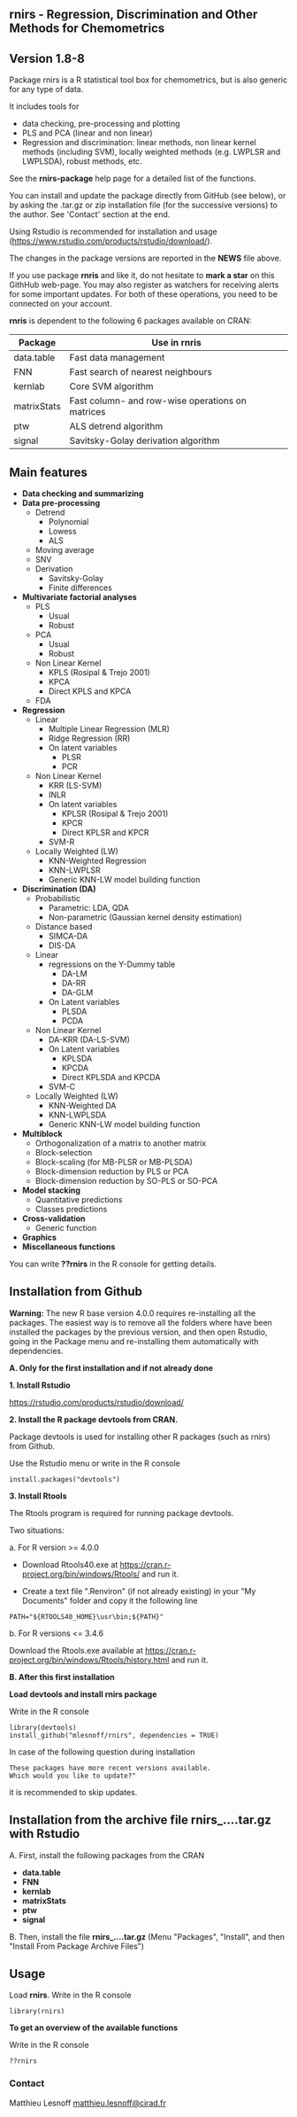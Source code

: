 ## rnirs - Regression, Discrimination and Other Methods for Chemometrics  
## Version 1.8-8

Package rnirs is a R statistical tool box for chemometrics, but is also generic for any type of data. 

It includes tools for

- data checking, pre-processing and plotting
- PLS and PCA (linear and non linear)
- Regression and discrimination: linear methods, non linear kernel methods (including SVM), locally weighted methods (e.g. LWPLSR and LWPLSDA), robust methods, etc. 

See the **rnirs-package** help page for a detailed list of the functions.

You can install and update the package directly from GitHub (see below), or by asking the .tar.gz or zip installation file (for the successive versions) to the author. See 'Contact' section at the end. 

Using Rstudio is recommended for installation and usage (https://www.rstudio.com/products/rstudio/download/).

The changes in the package versions are reported in the **NEWS** file above. 

If you use package **rnris** and like it, do not hesitate to **mark a star** on this GithHub web-page. You may also register as watchers for receiving alerts for some important updates. For both of these operations, you need to be connected on your account.

**rnris** is dependent to the following 6 packages available on CRAN:

| Package | Use in rnris |
|---|---|
| data.table | Fast data management |
| FNN | Fast search of nearest neighbours |
| kernlab | Core SVM algorithm |
| matrixStats | Fast column- and row-wise operations on matrices |
| ptw | ALS detrend algorithm |
| signal | Savitsky-Golay derivation algorithm |

## Main features 

* **Data checking and summarizing**
* **Data pre-processing**
    - Detrend
        - Polynomial
        - Lowess
        - ALS
    - Moving average
    - SNV
    - Derivation
        - Savitsky-Golay
        - Finite differences
* **Multivariate factorial analyses** 
    - PLS
        - Usual
        - Robust
    - PCA
        - Usual
        - Robust
    - Non Linear Kernel
        - KPLS (Rosipal & Trejo 2001)
        - KPCA
        - Direct KPLS and KPCA
    - FDA
* **Regression**
    - Linear
        - Multiple Linear Regression (MLR)
        - Ridge Regression (RR)
        - On latent variables
            - PLSR
            - PCR
    - Non Linear Kernel
        - KRR (LS-SVM)
        - INLR
        - On latent variables
            - KPLSR (Rosipal & Trejo 2001)
            - KPCR 
            - Direct KPLSR and KPCR
        - SVM-R
    - Locally Weighted (LW)
        - KNN-Weighted Regression
        - KNN-LWPLSR
        - Generic KNN-LW model building function
* **Discrimination (DA)**
    - Probabilistic 
        - Parametric: LDA, QDA
        - Non-parametric (Gaussian kernel density estimation)
    - Distance based
        - SIMCA-DA
        - DIS-DA
    - Linear 
        - regressions on the Y-Dummy table
            - DA-LM
            - DA-RR
            - DA-GLM
        - On Latent variables
            - PLSDA
            - PCDA 
    - Non Linear Kernel
        - DA-KRR (DA-LS-SVM)
        - On Latent variables
            - KPLSDA
            - KPCDA
            - Direct KPLSDA and KPCDA
        - SVM-C
    - Locally Weighted (LW)
        - KNN-Weighted DA
        - KNN-LWPLSDA
        - Generic KNN-LW model building function
* **Multiblock**
    - Orthogonalization of a matrix to another matrix
    - Block-selection
    - Block-scaling (for MB-PLSR or MB-PLSDA)
    - Block-dimension reduction by PLS or PCA
    - Block-dimension reduction by SO-PLS or SO-PCA
* **Model stacking**
    - Quantitative predictions
    - Classes predictions
* **Cross-validation**
    - Generic function
* **Graphics**
* **Miscellaneous functions**

You can write **??rnirs** in the R console for getting details.

## Installation from Github

**Warning:** The new R base version 4.0.0 requires re-installing all the packages. The easiest way is to remove all the folders where have been installed the packages by the previous version, and then open Rstudio, going in the Package menu and re-installing them automatically with dependencies.

**A. Only for the first installation and if not already done** 

**1. Install Rstudio**

https://rstudio.com/products/rstudio/download/ 

**2. Install the R package devtools from CRAN.** 

Package devtools is used for installing other R packages (such as rnirs) from Github.  

Use the Rstudio menu or write in the R console
```{r}
install.packages("devtools")
```

**3. Install Rtools**

The Rtools program is required for running package devtools.

Two situations:

a. For R version >= 4.0.0

- Download Rtools40.exe at https://cran.r-project.org/bin/windows/Rtools/ and run it.

- Create a text file ".Renviron" (if not already existing) in your "My Documents" folder and copy it the following line
```{r}
PATH="${RTOOLS40_HOME}\usr\bin;${PATH}"
```

b. For R versions <= 3.4.6

Download the Rtools.exe available at https://cran.r-project.org/bin/windows/Rtools/history.html and run it.

**B. After this first installation** 

**Load devtools and install rnirs package** 

Write in the R console
```{r}
library(devtools)
install_github("mlesnoff/rnirs", dependencies = TRUE)
```

In case of the following question during installation
```{r}
These packages have more recent versions available.
Which would you like to update?"
```
it is recommended to skip updates.

## Installation from the archive file rnirs_....tar.gz with Rstudio

A. First, install the following packages from the CRAN

- **data.table**
- **FNN**
- **kernlab**
- **matrixStats**
- **ptw**
- **signal**

B. Then, install the file **rnirs_....tar.gz** (Menu "Packages", "Install", and then "Install From Package Archive Files")

## Usage

Load **rnirs**. Write in the R console

```{r}
library(rnirs)
```
**To get an overview of the available functions**

Write in the R console

```{r}
??rnirs
```
### Contact

Matthieu Lesnoff
matthieu.lesnoff@cirad.fr

